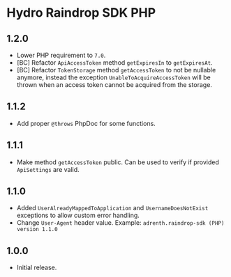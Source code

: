 # Hydro Raindrop SDK PHP

## 1.2.0

* Lower PHP requirement to `7.0`.
* [BC] Refactor `ApiAccessToken` method `getExpiresIn` to `getExpiresAt`.
* [BC] Refactor `TokenStorage` method `getAccessToken` to not be nullable anymore, 
  instead the exception `UnableToAcquireAccessToken` will be thrown when an access token 
  cannot be acquired from the storage. 

## 1.1.2

* Add proper `@throws` PhpDoc for some functions.

## 1.1.1

* Make method `getAccessToken` public. Can be used to verify if provided `ApiSettings` are valid.

## 1.1.0

* Added `UserAlreadyMappedToApplication` and `UsernameDoesNotExist` exceptions to allow custom error handling.
* Change `User-Agent` header value. Example: `adrenth.raindrop-sdk (PHP) version 1.1.0`

## 1.0.0

* Initial release.
